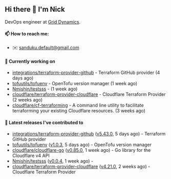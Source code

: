 ## Hi there 👋 I'm Nick

DevOps engineer at [Grid Dynamics](https://www.griddynamics.com/).

#### 📫 How to reach me:

- ✉️ sanduku.default@gmail.com

#### 👷 Currently working on


- [integrations/terraform-provider-github](https://github.com/integrations/terraform-provider-github) - Terraform GitHub provider (4 days ago)
- [tofuutils/tofuenv](https://github.com/tofuutils/tofuenv) - OpenTofu version manager (1 week ago)
- [Nmishin/testsss](https://github.com/Nmishin/testsss) -  (1 week ago)
- [cloudflare/terraform-provider-cloudflare](https://github.com/cloudflare/terraform-provider-cloudflare) - Cloudflare Terraform Provider (2 weeks ago)
- [cloudflare/cf-terraforming](https://github.com/cloudflare/cf-terraforming) - A command line utility to facilitate terraforming your existing Cloudflare resources. (3 weeks ago)

#### 🔭 Latest releases I've contributed to

- [integrations/terraform-provider-github](https://github.com/integrations/terraform-provider-github) ([v5.43.0](https://github.com/integrations/terraform-provider-github/releases/tag/v5.43.0), 5 days ago) - Terraform GitHub provider
- [tofuutils/tofuenv](https://github.com/tofuutils/tofuenv) ([v1.0.3](https://github.com/tofuutils/tofuenv/releases/tag/v1.0.3), 5 days ago) - OpenTofu version manager
- [cloudflare/cloudflare-go](https://github.com/cloudflare/cloudflare-go) ([v0.85.0](https://github.com/cloudflare/cloudflare-go/releases/tag/v0.85.0), 1 week ago) - Go library for the Cloudflare v4 API
- [Nmishin/testsss](https://github.com/Nmishin/testsss) ([v0.0.4](https://github.com/Nmishin/testsss/releases/tag/v0.0.4), 1 week ago) - 
- [cloudflare/terraform-provider-cloudflare](https://github.com/cloudflare/terraform-provider-cloudflare) ([v4.21.0](https://github.com/cloudflare/terraform-provider-cloudflare/releases/tag/v4.21.0), 2 weeks ago) - Cloudflare Terraform Provider
